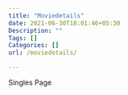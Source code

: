 ```yaml
---
title: "Moviedetails"
date: 2021-06-30T18:01:46+05:30
Description: ""
Tags: []
Categories: []
url: /moviedetails/

---
```


Singles Page